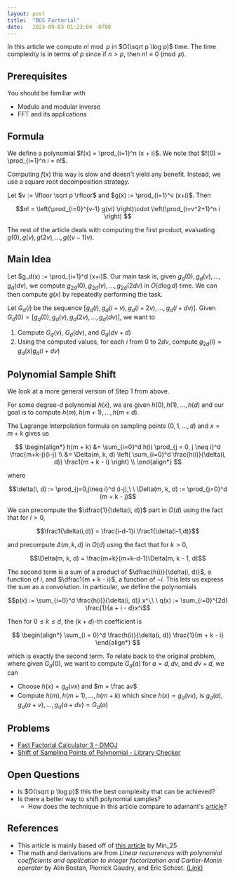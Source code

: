 ```yaml
---
layout: post
title:  "BGS Factorial"
date:   2023-09-03 01:23:04 -0700
---
```


In this article we compute $n! \bmod p$ in
$O(\sqrt p \log p)$ time.
The time complexity is in terms of $p$ since if $n > p$, then $n! \equiv 0 \pmod p$.

## Prerequisites

You should be familiar with

- Modulo and modular inverse
- FFT and its applications

## Formula

We define a polynomial $f(x) = \prod_{i=1}^n (x + i)$. We note that $f(0) = \prod_{i=1}^n i = n!$.

Computing $f(x)$ this way is slow and doesn't yield any benefit. Instead, we use a square root decomposition strategy.

Let $v := \lfloor \sqrt p \rfloor$ and $g(x) := \prod_{i=1}^v (x+i)$. Then

$$n! = \left(\prod_{i=0}^{v-1} g(vi) \right)\cdot \left(\prod_{i=v^2+1}^n i \right) $$

The rest of the article deals with computing the first product, evaluating $g(0), g(v), g(2v), \dots, g((v - 1)v)$.

## Main Idea

Let $g_d(x) := \prod_{i=1}^d (x+i)$. Our main task is, given
$g_d(0), g_d(v), \dots, g_d(dv)$, we compute
$g_{2d}(0), g_{2d}(v), \dots, g_{2d}(2dv)$ in $O(d \log d)$ time. We can then compute $g(x)$ by repeatedly performing the task.

Let $G_d(i)$ be the sequence
$[g_d(i), g_d(i + v), g_d(i + 2v), \dots, g_d(i + dv)]$. Given $G_d(0) = [g_d(0), g_d(v), g_d(2v), \dots, g_d(dv)]$, we want to

1. Compute $G_d(v)$, $G_d(dv)$, and $G_d(dv + d)$
2. Using the computed values, for each $i$ from $0$ to $2dv$, compute $g_{2d}(i) = g_d(x) g_d(i + dv)$

## Polynomial Sample Shift

We look at a more general version of Step 1 from above.

For some degree-$d$ polynomial $h(x)$, we are given $h(0), h(1), \dots, h(d)$ and
our goal is to compute $h(m), h(m + 1), \dots, h(m + d)$.

The Lagrange Interpolation formula on sampling points $(0, 1, \dots, d)$ and $x = m + k$ gives us

$$
\begin{align*}
h(m + k) &= \sum_{i=0}^d h(i) \prod_{j = 0, j \neq i}^d \frac{m+k-j}{i-j} \\
&= \Delta(m, k, d) \left( \sum_{i=0}^d \frac{h(i)}{\delta(i, d)} \frac1{m + k - i} \right) \\
\end{align*}
$$

where

$$\delta(i, d) := \prod_{j=0,j\neq i}^d (i-j),\ \ \Delta(m, k, d) := \prod_{j=0}^d (m + k - j)$$


We can precompute the $\dfrac{1}{\delta(i, d)}$ part in $O(d)$ using the fact that for $i > 0$,

$$\frac1{\delta(i,d)} = \frac{i-d-1}i \frac1{\delta(i-1,d)}$$

and precompute $\Delta(m, k, d)$ in $O(d)$ using the fact that for $k > 0$,

$$\Delta(m, k, d) = \frac{m+k}{m+k-d-1}\Delta(m, k - 1, d)$$

The second term is a sum of a product of $\dfrac{h(i)}{\delta(i, d)}$, a function of $i$, and
$\dfrac1{m + k - i}$, a function of $-i$. This lets us express the sum as a convolution. In particular, we define the polynomials

$$p(x) := \sum_{i=0}^d \frac{h(i)}{\delta(i, d)} x^i,\ \ q(x) := \sum_{i=0}^{2d} \frac{1}{a + i - d}x^i$$

Then for $0 \leq k \leq d$, the
$(k + d)$-th coefficient is

$$
\begin{align*}
\sum_{i = 0}^d
\frac{h(i)}{\delta(i, d)} \frac{1}{m + k - i}
\end{align*}
$$

which is exactly the second term. To relate back to the original problem, where given $G_d(0)$, we want to compute $G_d(a)$ for $a = d, dv,$ and $dv + d$, we can

- Choose $h(x) = g_d(vx)$ and $m = \frac av$
- Compute
$h(m), h(m + 1), \dots, h(m + k)$
which since $h(x) = g_d(vx)$, is $g_d(a), g_d(a + v), \dots, g_d(a + dv) = G_d(a)$

## Problems

- [Fast Factorial Calculator 3 - DMOJ](https://dmoj.ca/problem/factorial3)
- [Shift of Sampling Points of Polynomial - Library Checker](https://judge.yosupo.jp/problem/shift_of_sampling_points_of_polynomial)

## Open Questions

- Is $O(\sqrt p \log p)$ this the best complexity that can be achieved?
- Is there a better way to shift polynomial samples?
  - How does the technique in this article compare to adamant's [article](https://codeforces.com/blog/entry/115696)?


## References

- This article is mainly based off of [this article](https://web.archive.org/web/20201026035551/https://min-25.hatenablog.com/entry/2017/04/10/215046) by Min_25
- The math and derivations are from *Linear recurrences with polynomial coefficients and application to integer factorization and Cartier-Manin operator* by Alin Bostan, Pierrick Gaudry, and Eric Schost. [(Link)](https://mathexp.eu/bostan/publications/BoGaSc07.pdf)

<!--
## Constant-Factor Optimizations

- The bottleneck of this algorithm is computing a $d$ by $2d$ size convolution. This can supposedly
be reduced to just a $d$ by $d$ convolution using the "[middle product](https://inria.hal.science/inria-00071921/document)" idea
- As usual, if $p$ is not known at compile time, [Montgomery Multiplication](https://cp-algorithms.com/algebra/montgomery_multiplication.html) can be used
-->